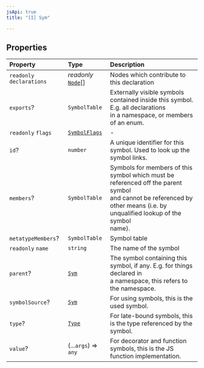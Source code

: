 ```yaml
---
jsApi: true
title: "[I] Sym"

---
```

## Properties

| Property | Type | Description |
| :------ | :------ | :------ |
| `readonly` `declarations` | *readonly* [`Node`](Type.Node.md)[] | Nodes which contribute to this declaration |
| `exports`? | `SymbolTable` | Externally visible symbols contained inside this symbol. E.g. all declarations<br />in a namespace, or members of an enum. |
| `readonly` `flags` | [`SymbolFlags`](Enumeration.SymbolFlags.md) | - |
| `id`? | `number` | A unique identifier for this symbol. Used to look up the symbol links. |
| `members`? | `SymbolTable` | Symbols for members of this symbol which must be referenced off the parent symbol<br />and cannot be referenced by other means (i.e. by unqualified lookup of the symbol<br />name). |
| `metatypeMembers`? | `SymbolTable` | Symbol table |
| `readonly` `name` | `string` | The name of the symbol |
| `parent`? | [`Sym`](Interface.Sym.md) | The symbol containing this symbol, if any. E.g. for things declared in<br />a namespace, this refers to the namespace. |
| `symbolSource`? | [`Sym`](Interface.Sym.md) | For using symbols, this is the used symbol. |
| `type`? | [`Type`](Type.Type.md) | For late-bound symbols, this is the type referenced by the symbol. |
| `value`? | (...`args`) => `any` | For decorator and function symbols, this is the JS function implementation. |
